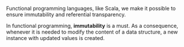 Functional programming languages, like Scala, we make it possible to ensure immutability and referential transparency.
 
In functional programming, **immutability** is a must. As a consequence, whenever it is needed to modify the content of a data structure, a new instance with updated values is created.
<!--stackedit_data:
eyJoaXN0b3J5IjpbLTM2NjgwNDUwMywtMTcwMDQyODMwMSwxNT
EyNDg1MzA4LDEyNzY4NTYyNiwtMjAyNzE5Nzk4NSwxNDAxNjg2
NjYyLC0xMTQwMTkyNDk3LC01MjMwMjE3ODMsLTI1NDE2MjY1LC
0xMjk4Mjk2NDk2LDQyMTkzMDU4MCwtMjE0NTcwNjE2MiwzODkw
MTQxLC0xOTk5OTU2ODkwLDIwODQ4MzU0ODcsLTE0MTQ4MDg2OD
YsLTczNjQ5MDIzMywtMTc4NjYzNzIyOSwzMjk1ODgzNTYsMjA0
NzY1NDQ0XX0=
-->